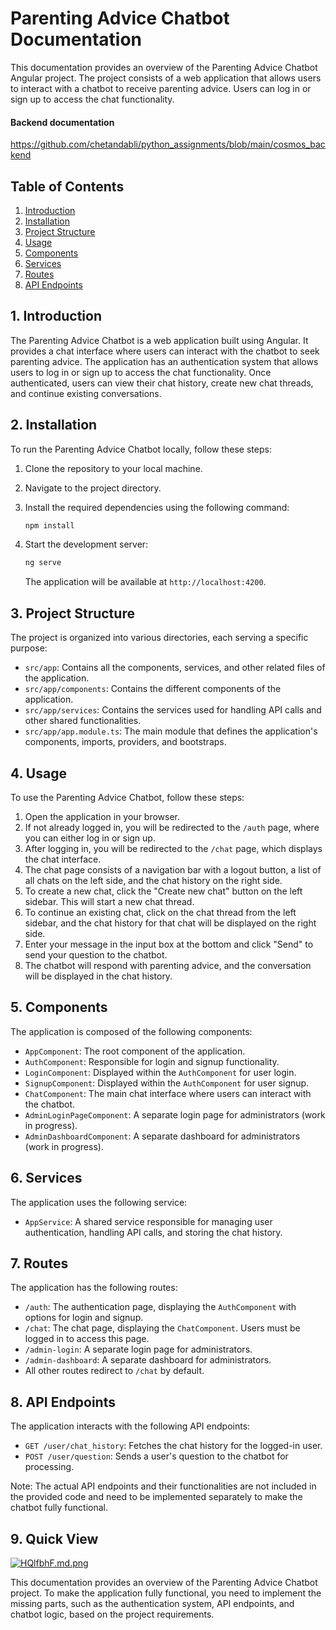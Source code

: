 # Parenting Advice Chatbot Documentation

This documentation provides an overview of the Parenting Advice Chatbot Angular project. The project consists of a web application that allows users to interact with a chatbot to receive parenting advice. Users can log in or sign up to access the chat functionality.

#### Backend documentation
https://github.com/chetandabli/python_assignments/blob/main/cosmos_backend

## Table of Contents

1. [Introduction](#introduction)
2. [Installation](#installation)
3. [Project Structure](#project-structure)
4. [Usage](#usage)
5. [Components](#components)
6. [Services](#services)
7. [Routes](#routes)
8. [API Endpoints](#api-endpoints)

## 1. Introduction

The Parenting Advice Chatbot is a web application built using Angular. It provides a chat interface where users can interact with the chatbot to seek parenting advice. The application has an authentication system that allows users to log in or sign up to access the chat functionality. Once authenticated, users can view their chat history, create new chat threads, and continue existing conversations.

## 2. Installation

To run the Parenting Advice Chatbot locally, follow these steps:

1. Clone the repository to your local machine.
2. Navigate to the project directory.
3. Install the required dependencies using the following command:

   ```bash
   npm install
   ```

4. Start the development server:

   ```bash
   ng serve
   ```

   The application will be available at `http://localhost:4200`.

## 3. Project Structure

The project is organized into various directories, each serving a specific purpose:

- `src/app`: Contains all the components, services, and other related files of the application.
- `src/app/components`: Contains the different components of the application.
- `src/app/services`: Contains the services used for handling API calls and other shared functionalities.
- `src/app/app.module.ts`: The main module that defines the application's components, imports, providers, and bootstraps.

## 4. Usage

To use the Parenting Advice Chatbot, follow these steps:

1. Open the application in your browser.
2. If not already logged in, you will be redirected to the `/auth` page, where you can either log in or sign up.
3. After logging in, you will be redirected to the `/chat` page, which displays the chat interface.
4. The chat page consists of a navigation bar with a logout button, a list of all chats on the left side, and the chat history on the right side.
5. To create a new chat, click the "Create new chat" button on the left sidebar. This will start a new chat thread.
6. To continue an existing chat, click on the chat thread from the left sidebar, and the chat history for that chat will be displayed on the right side.
7. Enter your message in the input box at the bottom and click "Send" to send your question to the chatbot.
8. The chatbot will respond with parenting advice, and the conversation will be displayed in the chat history.

## 5. Components

The application is composed of the following components:

- `AppComponent`: The root component of the application.
- `AuthComponent`: Responsible for login and signup functionality.
- `LoginComponent`: Displayed within the `AuthComponent` for user login.
- `SignupComponent`: Displayed within the `AuthComponent` for user signup.
- `ChatComponent`: The main chat interface where users can interact with the chatbot.
- `AdminLoginPageComponent`: A separate login page for administrators (work in progress).
- `AdminDashboardComponent`: A separate dashboard for administrators (work in progress).

## 6. Services

The application uses the following service:

- `AppService`: A shared service responsible for managing user authentication, handling API calls, and storing the chat history.

## 7. Routes

The application has the following routes:

- `/auth`: The authentication page, displaying the `AuthComponent` with options for login and signup.
- `/chat`: The chat page, displaying the `ChatComponent`. Users must be logged in to access this page.
- `/admin-login`: A separate login page for administrators.
- `/admin-dashboard`: A separate dashboard for administrators.
- All other routes redirect to `/chat` by default.

## 8. API Endpoints

The application interacts with the following API endpoints:

- `GET /user/chat_history`: Fetches the chat history for the logged-in user.
- `POST /user/question`: Sends a user's question to the chatbot for processing.

Note: The actual API endpoints and their functionalities are not included in the provided code and need to be implemented separately to make the chatbot fully functional.

## 9. Quick View
<a href="https://freeimage.host/i/HQlfbhF"><img src="https://iili.io/HQlfbhF.md.png" alt="HQlfbhF.md.png" border="0"></a>

This documentation provides an overview of the Parenting Advice Chatbot project. To make the application fully functional, you need to implement the missing parts, such as the authentication system, API endpoints, and chatbot logic, based on the project requirements.
